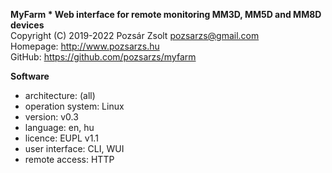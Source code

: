 **MyFarm * Web interface for remote monitoring MM3D, MM5D and MM8D devices**  
Copyright (C) 2019-2022 Pozsár Zsolt <pozsarzs@gmail.com>  
Homepage: <http://www.pozsarzs.hu>  
GitHub: <https://github.com/pozsarzs/myfarm>

**Software**

 - architecture:       (all)
 - operation system:   Linux
 - version:            v0.3
 - language:           en, hu
 - licence:            EUPL v1.1
 - user interface:     CLI, WUI
 - remote access:      HTTP
